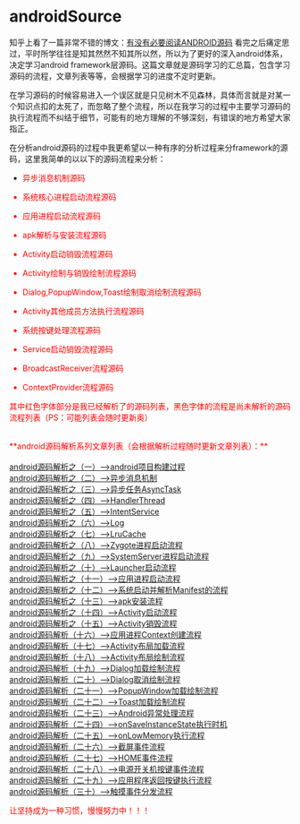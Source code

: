 # androidSource


知乎上看了一篇非常不错的博文：<a href="http://zhuanlan.zhihu.com/kaede/20563936">有没有必要阅读ANDROID源码</a>
看完之后痛定思过，平时所学往往是知其然然不知其所以然，所以为了更好的深入android体系，决定学习android framework层源码。这篇文章就是源码学习的汇总篇，包含学习源码的流程，文章列表等等，会根据学习的进度不定时更新。

在学习源码的时候容易进入一个误区就是只见树木不见森林，具体而言就是对某一个知识点扣的太死了，而忽略了整个流程，所以在我学习的过程中主要学习源码的执行流程而不纠结于细节，可能有的地方理解的不够深刻，有错误的地方希望大家指正。

在分析android源码的过程中我更希望以一种有序的分析过程来分framework的源码，这里我简单的以以下的源码流程来分析：

- <font color="red">异步消息机制源码

- <font color="red">系统核心进程启动流程源码

- <font color="red">应用进程启动流程源码

- <font color="red">apk解析与安装流程源码

- <font color="red">Activity启动销毁流程源码

- <font color="red">Activity绘制与销毁绘制流程源码

- <font color="red">Dialog,PopupWindow,Toast绘制取消绘制流程源码

- <font color="red">Activity其他成员方法执行流程源码

- <font color="red">系统按键处理流程源码

- Service启动销毁流程源码

- BroadcastReceiver流程源码

- ContextProvider流程源码

其中红色字体部分是我已经解析了的源码列表，黑色字体的流程是尚未解析的源码流程列表（PS：可能列表会随时更新奥）


<br>
**<font color="red">android源码解析系列文章列表（会根据解析过程随时更新文章列表）：**
<br>
<br><a href="http://blog.csdn.net/qq_23547831/article/details/50634435"> android源码解析之（一）-->android项目构建过程</a>
<br><a href="http://blog.csdn.net/qq_23547831/article/details/50751687">android源码解析之（二）-->异步消息机制</a>
<br><a href="http://blog.csdn.net/qq_23547831/article/details/50803849">android源码解析之（三）-->异步任务AsyncTask</a>
<br><a href="http://blog.csdn.net/qq_23547831/article/details/50936584">android源码解析之（四）-->HandlerThread</a>
<br><a href="http://blog.csdn.net/qq_23547831/article/details/50958757">android源码解析之（五）-->IntentService</a>
<br><a href="http://blog.csdn.net/qq_23547831/article/details/50963006">android源码解析之（六）-->Log</a>
<br><a href="http://blog.csdn.net/qq_23547831/article/details/50971968">android源码解析之（七）-->LruCache</a>
<br><a href="http://blog.csdn.net/qq_23547831/article/details/51104873">android源码解析之（八）-->Zygote进程启动流程</a>
<br><a href="http://blog.csdn.net/qq_23547831/article/details/51105171">android源码解析之（九）-->SystemServer进程启动流程</a>
<br><a href="http://blog.csdn.net/qq_23547831/article/details/51112031">android源码解析之（十）-->Launcher启动流程</a>
<br><a href="http://blog.csdn.net/qq_23547831/article/details/51119333">android源码解析之（十一）-->应用进程启动流程</a>
<br><a href="http://blog.csdn.net/qq_23547831/article/details/51203482">android源码解析之（十二）-->系统启动并解析Manifest的流程</a>
<br><a href="http://blog.csdn.net/qq_23547831/article/details/51210682">android源码解析之（十三）-->apk安装流程</a>
<br><a href="http://blog.csdn.net/qq_23547831/article/details/51224992">android源码解析之（十四）-->Activity启动流程</a>
<br><a href="http://blog.csdn.net/qq_23547831/article/details/51232309">android源码解析之（十五）-->Activity销毁流程</a>
<br><a href="http://blog.csdn.net/qq_23547831/article/details/51252082">android源码解析（十六）-->应用进程Context创建流程</a>
<br><a href="http://blog.csdn.net/qq_23547831/article/details/51284556">android源码解析（十七）-->Activity布局加载流程</a>
<br><a href="http://blog.csdn.net/qq_23547831/article/details/51285804">android源码解析（十八）-->Activity布局绘制流程</a>
<br><a href="http://blog.csdn.net/qq_23547831/article/details/51289456">android源码解析（十九）-->Dialog加载绘制流程</a>
<br><a href="http://blog.csdn.net/qq_23547831/article/details/51303072">android源码解析（二十）-->Dialog取消绘制流程</a>
<br><a href="http://blog.csdn.net/qq_23547831/article/details/51322574">android源码解析（二十一）-->PopupWindow加载绘制流程</a>
<br><a href="http://blog.csdn.net/qq_23547831/article/details/51374627">android源码解析（二十二）-->Toast加载绘制流程</a>
<br><a href="http://blog.csdn.net/qq_23547831/article/details/51382326">android源码解析（二十三）-->Android异常处理流程</a>
<br><a href="http://blog.csdn.net/qq_23547831/article/details/51464535">android源码解析（二十四）-->onSaveInstanceState执行时机</a>
<br><a href="http://blog.csdn.net/qq_23547831/article/details/51465071">android源码解析（二十五）-->onLowMemory执行流程</a>
<br><a href="http://blog.csdn.net/qq_23547831/article/details/51474288">android源码解析（二十六）-->截屏事件流程</a>
<br><a href="http://blog.csdn.net/qq_23547831/article/details/51475929">android源码解析（二十七）-->HOME事件流程</a>
<br><a href="http://blog.csdn.net/qq_23547831/article/details/51487978">android源码解析（二十八）-->电源开关机按键事件流程</a>
<br><a href="http://blog.csdn.net/qq_23547831/article/details/51513771">android源码解析（二十九）-->应用程序返回按键执行流程</a>
<br><a href="http://blog.csdn.net/qq_23547831/article/details/51530671"> android源码解析（三十）-->触摸事件分发流程</a>

让坚持成为一种习惯，慢慢努力中！！！
